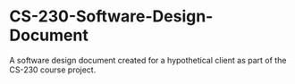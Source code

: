 # CS-230-Software-Design-Document
A software design document created for a hypothetical client as part of the CS-230 course project.
